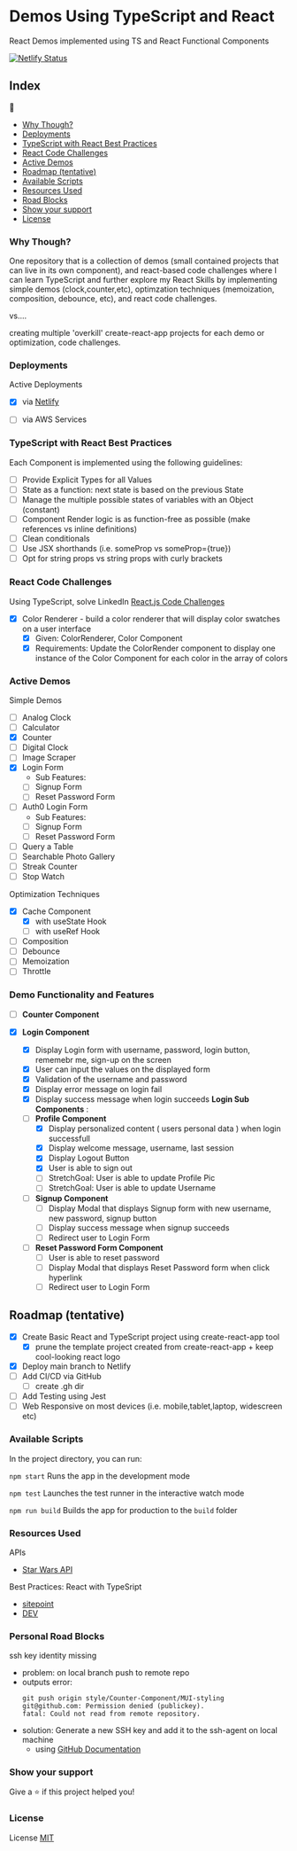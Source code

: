# Demos Using TypeScript and React

React Demos implemented using TS and React Functional Components

[![Netlify Status](https://api.netlify.com/api/v1/badges/97e1271e-d18b-4ab4-b5e5-5f2518f6f88d/deploy-status)](https://app.netlify.com/sites/dev0-react-demos/deploys)

## Index

:book:
  - [Why Though?](#why-though)
  - [Deployments](#deployments)
  - [TypeScript with React Best Practices](#typescript-with-react-best-practices)
  - [React Code Challenges](#react-code-challenges)
  - [Active Demos](#active-demos)
  - [Roadmap (tentative)](#roadmap-tentative)
  - [Available Scripts](#available-scripts)
  - [Resources Used](#resources-used)
  - [Road Blocks](#personal-road-blocks)
  - [Show your support](#show-your-support)
  - [License](#license)

### Why Though?

One repository that is a collection of demos (small contained projects that can live in its own component), and react-based code challenges where I can learn TypeScript and further explore my React Skills by implementing simple demos (clock,counter,etc), optimzation techniques (memoization, composition, debounce, etc), and react code challenges.

vs....

creating multiple 'overkill' create-react-app projects for each demo or optimization, code challenges.

### Deployments

Active Deployments 

- [x] via [ Netlify ](https://dev0-react-demos.netlify.app/)

- [ ] via AWS Services

### TypeScript with React Best Practices 

Each Component is implemented using the following guidelines:

- [ ] Provide Explicit Types for all Values
- [ ] State as a function: next state is based on the previous State
- [ ] Manage the multiple possible states of variables with an Object (constant)
- [ ] Component Render logic is as function-free as possible (make references vs inline definitions)
- [ ] Clean conditionals 
- [ ] Use JSX shorthands (i.e. someProp vs someProp={true})
- [ ] Opt for string props vs string props with curly brackets

### React Code Challenges

Using TypeScript, solve LinkedIn [React.js Code Challenges](https://www.linkedin.com/learning/react-js-code-challenges/dark-mode?autoplay=true&resume=false)

- [x] Color Renderer - build a color renderer that will display color swatches on a user interface
  - [x] Given: ColorRenderer, Color Component
  - [x] Requirements: Update the ColorRender component to display one instance of the Color Component for each color in the array of colors

### Active Demos

Simple Demos
- [ ] Analog Clock
- [ ] Calculator
- [x] Counter
- [ ] Digital Clock
- [ ] Image Scraper
- [x] Login Form
  - Sub Features:
  - [ ] Signup Form
  - [ ] Reset Password Form
- [ ] Auth0 Login Form
  - Sub Features:
  - [ ] Signup Form
  - [ ] Reset Password Form
- [ ] Query a Table
- [ ] Searchable Photo Gallery
- [ ] Streak Counter
- [ ] Stop Watch

Optimization Techniques
- [x] Cache Component
  - [x] with useState Hook
  - [ ] with useRef Hook
- [ ] Composition
- [ ] Debounce 
- [ ] Memoization
- [ ] Throttle

### Demo Functionality and Features

- [ ] **Counter Component**

- [x] **Login Component**
    - [x] Display Login form with username, password, login button, rememebr me, sign-up on the screen
    - [x] User can input the values on the displayed form
    - [x] Validation of the username and password
    - [x] Display error message on login fail
    - [x] Display success message when login succeeds
**Login Sub Components** :
  - [ ] **Profile Component**
    - [x] Display personalized content ( users personal data ) when login successfull
    - [x] Display welcome message, username, last session
    - [x] Display Logout Button 
    - [x] User is able to sign out
    - [ ] StretchGoal: User is able to update Profile Pic
    - [ ] StretchGoal: User is able to update Username
  - [ ] **Signup Component**
    - [ ] Display Modal that displays Signup form with new username, new password, signup button
    - [ ] Display success message when signup succeeds
    - [ ] Redirect user to Login Form
  - [ ] **Reset Password Form Component**
    - [ ] User is able to reset password 
    - [ ] Display Modal that displays Reset Password form when click hyperlink
    - [ ] Redirect user to Login Form

## Roadmap (tentative)

- [x] Create Basic React and TypeScript project using create-react-app tool
  - [x] prune the template project created from create-react-app + keep cool-looking react logo
- [x] Deploy main branch to Netlify
- [ ] Add CI/CD via GitHub
  - [ ] create .gh dir
- [ ] Add Testing using Jest     
- [ ] Web Responsive on most devices (i.e. mobile,tablet,laptop, widescreen etc)

### Available Scripts

In the project directory, you can run:

`npm start` Runs the app in the development mode

`npm test` Launches the test runner in the interactive watch mode

`npm run build` Builds the app for production to the `build` folder

### Resources Used

APIs

- [Star Wars API](https://swapi.dev/documentation#base)

Best Practices: React with TypeSript
- [ sitepoint ](https://www.sitepoint.com/react-with-typescript-best-practices/)
- [ DEV ](https://dev.to/ruppysuppy/7-tips-for-clean-react-typescript-code-you-must-know-2da2)

### Personal Road Blocks

ssh key identity missing
- problem: on local branch push to remote repo
- outputs error: 
    ```
    git push origin style/Counter-Component/MUI-styling
    git@github.com: Permission denied (publickey).
    fatal: Could not read from remote repository.
- solution: Generate a new SSH key and add it to the ssh-agent on local machine 
  - using [GitHub Documentation](https://docs.github.com/en/authentication/connecting-to-github-with-ssh/generating-a-new-ssh-key-and-adding-it-to-the-ssh-agent)

### Show your support

Give a ⭐️ if this project helped you!

### License

License [MIT](https://opensource.org/licenses/MIT)